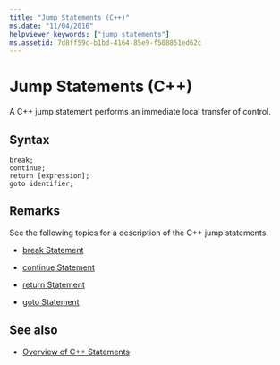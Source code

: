 ```yaml
---
title: "Jump Statements (C++)"
ms.date: "11/04/2016"
helpviewer_keywords: ["jump statements"]
ms.assetid: 7d8ff59c-b1bd-4164-85e9-f508851ed62c
---
```

# Jump Statements (C++)

A C++ jump statement performs an immediate local transfer of control.

## Syntax

```
break;
continue;
return [expression];
goto identifier;
```

## Remarks

See the following topics for a description of the C++ jump statements.

- [break Statement](../cpp/break-statement-cpp.md)

- [continue Statement](../cpp/continue-statement-cpp.md)

- [return Statement](../cpp/return-statement-cpp.md)

- [goto Statement](../cpp/goto-statement-cpp.md)

## See also

- [Overview of C++ Statements](../cpp/overview-of-cpp-statements.md)
